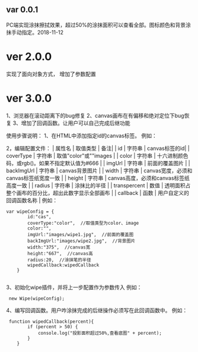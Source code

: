 ﻿## var 0.0.1 ##
PC端实现涂抹擦拭效果，超过50%的涂抹面积可以查看全部。图标颜色和背景涂抹手动指定。2018-11-12
# ver 2.0.0 #
实现了面向对象方式，
增加了参数配置 
# ver 3.0.0 #
1、浏览器在滚动距离下的bug修复
2、canvas画布在有偏移和绝对定位下bug恢复
3、增加了回调函数。让用户可以自己完成后继功能

使用步骤说明：
1、在HTML中添加指定id的canvas标签。
例如：<canvas id="cas" width="375" height="667"></canvas>

2，编辑配置文件：
| 属性名 | 取值类型 | 备注|
| id | 字符串 | canvas标签的id|
| coverType | 字符串 | 取值"color"或""images |
| color | 字符串 | 十六进制颜色码，或rgb()。如果不指定默认值为#666 |
| imgUrl | 字符串 | 前面的覆盖图片 |
| backImgUrl | 字符串 | canvas背景图片 |
| width | 字符串 | canvas宽度，必须和canvas标签纸宽度一致 |
| height | 字符串 | canvas高度，必须和canvas标签纸高度一致 |
| radius | 字符串 | 涂抹比的半径 |
| transpercent | 数值 | 透明面积占整个画布的百分比，超出此数字显示全部画布 |
| callback | 函数 | 用户自定义的回调函数名称 |
例如：


``` 
var wipeConfig = {
		id:"cas",
		coverType:"color",  //取值类型为color、image
		color:"",
		imgUrl:"images/wipe1.jpg",  //前面的覆盖图
		backImgUrl:"images/wipe2.jpg",  //背景图片
		width:"375",  //canvas宽
		height:"667",  //canvas高
		radius:20,  //涂抹笔的半径
		wipedCallback:wipedCallback
	}  

 ```  3、初始化wipe插件，并将上一步配置作为参数传入 例如：``` 
 new Wipe(wipeConfig); 
 ```  4、编写回调函数。用户咋涂抹完成的后继操作必须写在此回调函数中。 例如：``` 
 function wipedCallback(percent){		if (percent > 50) {			console.log("投影面积超过50%,查看底图" + percent);		}	} 
 ```